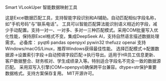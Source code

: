 Smart VLookUper 智能数据映射工具

这是Excel数据匹配工具，支持智能字段识别和AI辅助。自动匹配相似字段名称，如"手机号码"与"联系电话"。
工具可以智能匹配算法能识别语义相近的字段，减少手动配置。支持一对一、一对多、多对一三种匹配模式。采用COM批量写入优化性能，保持原Excel格式不变。集成DeepSeek AI，支持自然语言描述数据处理需求。
必备库： pyqt6 pandas openpyxl pywin32 thefuzz openai
支持Windows/macOS/Linux，推荐Windows获得最佳性能。
选择匹配模式→配置数据源→设置索引字段→自动预填字段匹配→执行导出。适用于HR员工信息更新、客户数据整合、财务核对、学生成绩录入等。特别适合字段名不完全一致的数据源匹配。
采用双写入引擎(COM+openpyxl)确保跨平台兼容。dtype=str保护重要数据格式。支持方案保存复用。
MIT开源许可。
